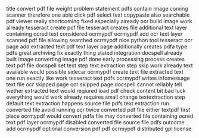 title convert pdf file weight problem statement pdfs contain image coming scanner therefore one able click pdf select text copypaste also searchable pdf viewer really shortcoming fixed especially already ocr build image work already tesseract create pdf file tesseract creates file additional text layer containing ocred text considered ocrmypdf ocrmypdf add ocr text layer scanned pdf file allowing searched ocrmypdf nice python tool tesseract ocr page add extracted text pdf text layer page additionally creates pdfa type pdfs great archiving fix exactly thing stated integration docspell already built image converting image pdf done early processing process creates text pdf file docspell set text step text extraction step skip work already text available would possible sidecar ocrmypdf create text file extracted text one run exactly like work tesseract text pdfs ocrmypdf writes infomessage text file ocr skipped page ocr skipped page docspell cannot reliably tell wether extracted text would reqiured load pdf check content bit bad luck everything would work already requires small change textextraction step default text extraction happens source file pdfs text extraction run converted file avoid running ocr twice converted pdf file either textpdf first place ocrmypdf would convert pdfa file may converted file containing ocred text pdf layer ocrmypdf disabled converted file source file pdfs outcome add ocrmypdf optional conversion pdf pdf ocrmypdf distributed gpl license
